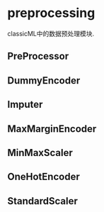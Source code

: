 # preprocessing

classicML中的数据预处理模块.

## PreProcessor

## DummyEncoder

## Imputer

## MaxMarginEncoder

## MinMaxScaler

## OneHotEncoder

## StandardScaler

